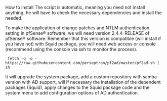 How to install
The script is automatic, meaning you need not install anything, he will have to check the necessary dependencies and install the needed.

To make the application of change patches and NTLM authentication setting in pfSense® software, we will need version 2.4.4-RELEASE of pfSense® software. Remember that this version is compatible (will install if you have not) with Squid package, you will need web access or console (recommend using the console via ssh to monitor the process).

```
 fetch -q -o - https://raw.githubusercontent.com/perseptron/pf2ad/master/pf2ad.sh | sh
```
It will upgrade the system package, add a custom repository with samba version with AD support, will if necessary the installation of the dependent packages (Squid), apply changes to the Squid package code and the system menu to add configuration options of AD authentication.
